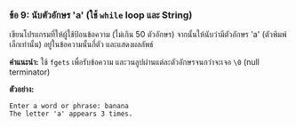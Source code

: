 ### ข้อ 9: นับตัวอักษร 'a' (ใช้ `while` loop และ String)

เขียนโปรแกรมที่ให้ผู้ใช้ป้อนข้อความ (ไม่เกิน 50 ตัวอักษร) จากนั้นให้นับว่ามีตัวอักษร 'a' (ตัวพิมพ์เล็กเท่านั้น) อยู่ในข้อความนั้นกี่ตัว และแสดงผลลัพธ์

**คำแนะนำ:** ใช้ `fgets` เพื่อรับข้อความ และวนลูปผ่านแต่ละตัวอักษรจนกว่าจะเจอ `\0` (null terminator)

**ตัวอย่าง:**

```
Enter a word or phrase: banana
The letter 'a' appears 3 times.

```